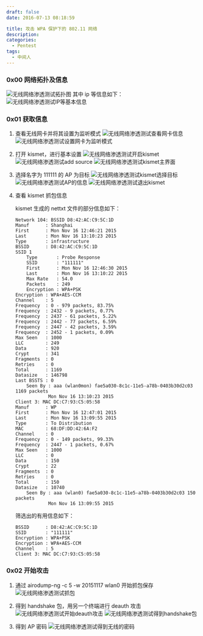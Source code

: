 ```yaml
---
draft: false
date: 2016-07-13 08:18:59

title: 攻击 WPA 保护下的 802.11 网络
description: 
categories:
  - Pentest
tags:
  - 中间人
---
```


### 0x00 网络拓扑及信息
![无线网络渗透测试拓扑图](/img/post/wireless_topology.png)
其中 ip 等信息如下：
![无线网络渗透测试IP等基本信息](/img/post/wireless_base_msg.png)

### 0x01 获取信息
1. 查看无线网卡并将其设置为监听模式
![无线网络渗透测试查看网卡信息](/img/post/wireless_ifconfig.png)
![无线网络渗透测试设置网卡为监听模式](/img/post/wireless_mode_to_monitor.png)

2. 打开 kismet，进行基本设置
![无线网络渗透测试开启kismet](/img/post/wireless_start_kismet.png)
![无线网络渗透测试add source](/img/post/wireless_kismet_add_source.png)
![无线网络渗透测试kismet主界面](/img/post/wireless_kismet.png)

3. 选择名字为 111111 的 AP 为目标
![无线网络渗透测试kismet选择目标](/img/post/wireless_select_target.png)
![无线网络渗透测试AP的信息](/img/post/wireless_target_msg.png)
![无线网络渗透测试退出kismet](/img/post/wireless_quit_kismet.png)

4. 查看 kismet 抓包信息

    kismet 生成的 nettxt 文件的部分信息如下：

    ```
    Network 104: BSSID D8:42:AC:C9:5C:1D
    Manuf      : Shanghai
    First      : Mon Nov 16 12:46:21 2015
    Last       : Mon Nov 16 13:10:23 2015
    Type       : infrastructure
    BSSID      : D8:42:AC:C9:5C:1D
    SSID 1
        Type       : Probe Response
        SSID       : "111111" 
        First      : Mon Nov 16 12:46:30 2015
        Last       : Mon Nov 16 13:10:22 2015
        Max Rate   : 54.0
        Packets    : 249
        Encryption : WPA+PSK
    Encryption : WPA+AES-CCM
    Channel    : 5
    Frequency  : 0 - 979 packets, 83.75%
    Frequency  : 2432 - 9 packets, 0.77%
    Frequency  : 2437 - 61 packets, 5.22%
    Frequency  : 2442 - 77 packets, 6.59%
    Frequency  : 2447 - 42 packets, 3.59%
    Frequency  : 2452 - 1 packets, 0.09%
    Max Seen   : 1000
    LLC        : 249
    Data       : 920
    Crypt      : 341
    Fragments  : 0
    Retries    : 0
    Total      : 1169
    Datasize   : 146798
    Last BSSTS : 0
        Seen By : aaa (wlan0mon) fae5a030-8c1c-11e5-a78b-0403b30d2c03 1169 packets
                Mon Nov 16 13:10:23 2015
    Client 3: MAC DC:C7:93:C5:05:58
    Manuf      : WP
    First      : Mon Nov 16 12:47:01 2015
    Last       : Mon Nov 16 13:09:55 2015
    Type       : To Distribution
    MAC        : 68:DF:DD:42:6A:F2
    Channel    : 0
    Frequency  : 0 - 149 packets, 99.33%
    Frequency  : 2447 - 1 packets, 0.67%
    Max Seen   : 1000
    LLC        : 0
    Data       : 150
    Crypt      : 22
    Fragments  : 0
    Retries    : 0
    Total      : 150
    Datasize   : 10740
        Seen By : aaa (wlan0) fae5a030-8c1c-11e5-a78b-0403b30d2c03 150 packets
                Mon Nov 16 13:09:55 2015
    ```

    筛选出的有用信息如下：

    ```
    BSSID      : D8:42:AC:C9:5C:1D
    SSID       : "111111" 
    Encryption : WPA+PSK
    Encryption : WPA+AES-CCM
    Channel    : 5
    Client 3: MAC DC:C7:93:C5:05:58
    ```

### 0x02 开始攻击
1. 通过 airodump-ng -c 5 -w 20151117 wlan0 开始抓包保存
![无线网络渗透测试抓包](/img/post/wireless_get_package.png)

2. 得到 handshake 包，用另一个终端进行 deauth 攻击
![无线网络渗透测试开始deauth攻击](/img/post/wireless_start_deauth_attack.png)
![无线网络渗透测试得到handshake包](/img/post/wireless_get_handshake_package.png)

3. 得到 AP 密码
![无线网络渗透测试得到无线的密码](/img/post/wireless_get_ap_password.png)
